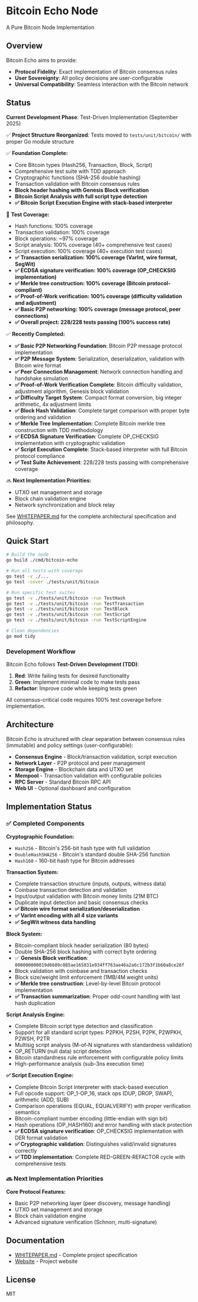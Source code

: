 # Bitcoin Echo Node

A Pure Bitcoin Node Implementation

## Overview

Bitcoin Echo aims to provide:
- **Protocol Fidelity**: Exact implementation of Bitcoin consensus rules
- **User Sovereignty**: All policy decisions are user-configurable
- **Universal Compatibility**: Seamless interaction with the Bitcoin network

## Status

**Current Development Phase**: Test-Driven Implementation (September 2025)

✅ **Project Structure Reorganized**: Tests moved to `tests/unit/bitcoin/` with proper Go module structure

✅ **Foundation Complete:**
- Core Bitcoin types (Hash256, Transaction, Block, Script)
- Comprehensive test suite with TDD approach
- Cryptographic functions (SHA-256 double hashing)
- Transaction validation with Bitcoin consensus rules
- **Block header hashing with Genesis Block verification**
- **Bitcoin Script Analysis with full script type detection**
- **✅ Bitcoin Script Execution Engine with stack-based interpreter**

🧪 **Test Coverage:**
- Hash functions: 100% coverage
- Transaction validation: 100% coverage
- Block operations: ~97% coverage
- Script analysis: 100% coverage (40+ comprehensive test cases)
- Script execution: 100% coverage (40+ execution test cases)
- **✅ Transaction serialization: 100% coverage (VarInt, wire format, SegWit)**
- **✅ ECDSA signature verification: 100% coverage (OP_CHECKSIG implementation)**
- **✅ Merkle tree construction: 100% coverage (Bitcoin protocol-compliant)**
- **✅ Proof-of-Work verification: 100% coverage (difficulty validation and adjustment)**
- **✅ Basic P2P networking: 100% coverage (message protocol, peer connections)**
- **✅ Overall project: 228/228 tests passing (100% success rate)**

✅ **Recently Completed:**
- **✅ Basic P2P Networking Foundation**: Bitcoin P2P message protocol implementation
- **✅ P2P Message System**: Serialization, deserialization, validation with Bitcoin wire format
- **✅ Peer Connection Management**: Network connection handling and handshake simulation
- **✅ Proof-of-Work Verification Complete**: Bitcoin difficulty validation, adjustment algorithm, Genesis block validation
- **✅ Difficulty Target System**: Compact format conversion, big integer arithmetic, 4x adjustment limits
- **✅ Block Hash Validation**: Complete target comparison with proper byte ordering and validation
- **✅ Merkle Tree Implementation**: Complete Bitcoin merkle tree construction with TDD methodology
- **✅ ECDSA Signature Verification**: Complete OP_CHECKSIG implementation with cryptographic validation
- **✅ Script Execution Complete**: Stack-based interpreter with full Bitcoin protocol compliance
- **✅ Test Suite Achievement**: 228/228 tests passing with comprehensive coverage

🔜 **Next Implementation Priorities:**
- UTXO set management and storage
- Block chain validation engine
- Network synchronization and block relay

See [WHITEPAPER.md](./WHITEPAPER.md) for the complete architectural specification and philosophy.

## Quick Start

```bash
# Build the node
go build ./cmd/bitcoin-echo

# Run all tests with coverage
go test -v ./...
go test -cover ./tests/unit/bitcoin

# Run specific test suites
go test -v ./tests/unit/bitcoin -run TestHash
go test -v ./tests/unit/bitcoin -run TestTransaction
go test -v ./tests/unit/bitcoin -run TestBlock
go test -v ./tests/unit/bitcoin -run TestScript
go test -v ./tests/unit/bitcoin -run TestScriptEngine

# Clean dependencies
go mod tidy
```

### Development Workflow

Bitcoin Echo follows **Test-Driven Development (TDD)**:

1. **Red**: Write failing tests for desired functionality
2. **Green**: Implement minimal code to make tests pass
3. **Refactor**: Improve code while keeping tests green

All consensus-critical code requires 100% test coverage before implementation.

## Architecture

Bitcoin Echo is structured with clear separation between consensus rules (immutable) and policy settings (user-configurable):

- **Consensus Engine** - Block/transaction validation, script execution
- **Network Layer** - P2P protocol and peer management
- **Storage Engine** - Blockchain data and UTXO set
- **Mempool** - Transaction validation with configurable policies
- **RPC Server** - Standard Bitcoin RPC API
- **Web UI** - Optional dashboard and configuration

## Implementation Status

### ✅ Completed Components

**Cryptographic Foundation:**
- `Hash256` - Bitcoin's 256-bit hash type with full validation
- `DoubleHashSHA256` - Bitcoin's standard double SHA-256 function
- `Hash160` - 160-bit hash type for Bitcoin addresses

**Transaction System:**
- Complete transaction structure (inputs, outputs, witness data)
- Coinbase transaction detection and validation
- Input/output validation with Bitcoin money limits (21M BTC)
- Duplicate input detection and basic consensus checks
- **✅ Bitcoin wire format serialization/deserialization**
- **✅ VarInt encoding with all 4 size variants**
- **✅ SegWit witness data handling**

**Block System:**
- Bitcoin-compliant block header serialization (80 bytes)
- Double SHA-256 block hashing with correct byte ordering
- ✅ **Genesis Block verification**: `000000000019d6689c085ae165831e934ff763ae46a2a6c172b3f1b60a8ce26f`
- Block validation with coinbase and transaction checks
- Block size/weight limit enforcement (1MB/4M weight units)
- **✅ Merkle tree construction**: Level-by-level Bitcoin protocol implementation
- **✅ Transaction summarization**: Proper odd-count handling with last hash duplication

**Script Analysis Engine:**
- Complete Bitcoin script type detection and classification
- Support for all standard script types: P2PKH, P2SH, P2PK, P2WPKH, P2WSH, P2TR
- Multisig script analysis (M-of-N signatures with standardness validation)
- OP_RETURN (null data) script detection
- Bitcoin standardness rule enforcement with configurable policy limits
- High-performance analysis (sub-3ns execution time)

**✅ Script Execution Engine:**
- Complete Bitcoin Script interpreter with stack-based execution
- Full opcode support: OP_1-OP_16, stack ops (DUP, DROP, SWAP), arithmetic (ADD, SUB)
- Comparison operations (EQUAL, EQUALVERIFY) with proper verification semantics
- Bitcoin-compliant number encoding (little-endian with sign bit)
- Hash operations (OP_HASH160) and error handling with stack protection
- **✅ ECDSA signature verification**: OP_CHECKSIG implementation with DER format validation
- **✅ Cryptographic validation**: Distinguishes valid/invalid signatures correctly
- **✅ TDD implementation**: Complete RED-GREEN-REFACTOR cycle with comprehensive tests

### 🔜 Next Implementation Priorities

**Core Protocol Features:**
- Basic P2P networking layer (peer discovery, message handling)
- UTXO set management and storage
- Block chain validation engine
- Advanced signature verification (Schnorr, multi-signature)

## Documentation

- [WHITEPAPER.md](./WHITEPAPER.md) - Complete project specification
- [Website](https://bitcoinecho.org) - Project website

## License

MIT